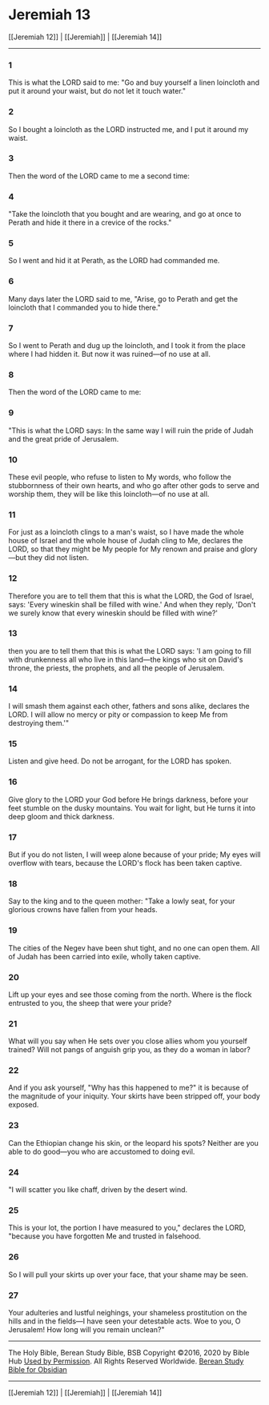 # Jeremiah 13

[[Jeremiah 12]] | [[Jeremiah]] | [[Jeremiah 14]]

---

### 1
This is what the LORD said to me: "Go and buy yourself a linen loincloth and put it around your waist, but do not let it touch water."

### 2
So I bought a loincloth as the LORD instructed me, and I put it around my waist.

### 3
Then the word of the LORD came to me a second time:

### 4
"Take the loincloth that you bought and are wearing, and go at once to Perath and hide it there in a crevice of the rocks."

### 5
So I went and hid it at Perath, as the LORD had commanded me.

### 6
Many days later the LORD said to me, "Arise, go to Perath and get the loincloth that I commanded you to hide there."

### 7
So I went to Perath and dug up the loincloth, and I took it from the place where I had hidden it. But now it was ruined—of no use at all.

### 8
Then the word of the LORD came to me:

### 9
"This is what the LORD says: In the same way I will ruin the pride of Judah and the great pride of Jerusalem.

### 10
These evil people, who refuse to listen to My words, who follow the stubbornness of their own hearts, and who go after other gods to serve and worship them, they will be like this loincloth—of no use at all.

### 11
For just as a loincloth clings to a man's waist, so I have made the whole house of Israel and the whole house of Judah cling to Me, declares the LORD, so that they might be My people for My renown and praise and glory—but they did not listen.

### 12
Therefore you are to tell them that this is what the LORD, the God of Israel, says: 'Every wineskin shall be filled with wine.' And when they reply, 'Don't we surely know that every wineskin should be filled with wine?'

### 13
then you are to tell them that this is what the LORD says: 'I am going to fill with drunkenness all who live in this land—the kings who sit on David's throne, the priests, the prophets, and all the people of Jerusalem.

### 14
I will smash them against each other, fathers and sons alike, declares the LORD. I will allow no mercy or pity or compassion to keep Me from destroying them.'"

### 15
Listen and give heed. Do not be arrogant, for the LORD has spoken.

### 16
Give glory to the LORD your God before He brings darkness, before your feet stumble on the dusky mountains. You wait for light, but He turns it into deep gloom and thick darkness.

### 17
But if you do not listen, I will weep alone because of your pride; My eyes will overflow with tears, because the LORD's flock has been taken captive.

### 18
Say to the king and to the queen mother: "Take a lowly seat, for your glorious crowns have fallen from your heads.

### 19
The cities of the Negev have been shut tight, and no one can open them. All of Judah has been carried into exile, wholly taken captive.

### 20
Lift up your eyes and see those coming from the north. Where is the flock entrusted to you, the sheep that were your pride?

### 21
What will you say when He sets over you close allies whom you yourself trained? Will not pangs of anguish grip you, as they do a woman in labor?

### 22
And if you ask yourself, "Why has this happened to me?" it is because of the magnitude of your iniquity. Your skirts have been stripped off, your body exposed.

### 23
Can the Ethiopian change his skin, or the leopard his spots? Neither are you able to do good—you who are accustomed to doing evil.

### 24
"I will scatter you like chaff, driven by the desert wind.

### 25
This is your lot, the portion I have measured to you," declares the LORD, "because you have forgotten Me and trusted in falsehood.

### 26
So I will pull your skirts up over your face, that your shame may be seen.

### 27
Your adulteries and lustful neighings, your shameless prostitution on the hills and in the fields—I have seen your detestable acts. Woe to you, O Jerusalem! How long will you remain unclean?"

---

The Holy Bible, Berean Study Bible, BSB
Copyright ©2016, 2020 by Bible Hub
[Used by Permission](https://berean.bible/terms.htm). All Rights Reserved Worldwide.
[Berean Study Bible for Obsidian](https://github.com/gapmiss/berean-study-bible-for-obsidian)

---

[[Jeremiah 12]] | [[Jeremiah]] | [[Jeremiah 14]]

